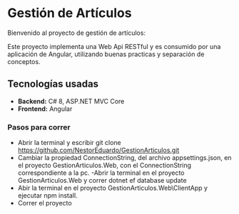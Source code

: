 # Gestión de Artículos

Bienvenido al proyecto de gestión de artículos:

Este proyecto implementa una Web Api RESTful y es consumido por una aplicación de Angular, utilizando buenas practicas y separación de conceptos.

## Tecnologías usadas
- **Backend:** C# 8, ASP.NET MVC Core
- **Frontend:** Angular

### Pasos para correr
- Abrir la terminal y escribir git clone https://github.com/NestorEduardo/GestionArticulos.git
- Cambiar la propiedad ConnectionString, del archivo appsettings.json, en el proyecto GestionArticulos.Web, con el ConnectionString correspondiente a la pc.
-Abrir la terminal en el proyecto GestionArticulos.Web y correr dotnet ef database update
- Abir la terminal en el proyecto GestionArticulos.Web\ClientApp y ejecutar npm install.
- Correr el proyecto
